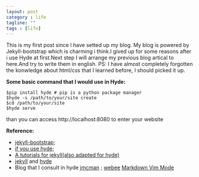 ```yaml
---
layout: post
category : life
tagline: ""
tags : [life]
---
```


This is my first post since I have setted up my blog. My blog is powered by Jekyll-bootstrap which is charming i think.I gived up for some reasons after i use Hyde at first.Next step I will arrange my previous blog artical to here.And try to write them in english.
PS: I have almost completely forgotten the konwledge about html/css that I learned before, I should picked it up.<!--more--> 

**Some basic command that I would use in Hyde:**

    $pip install hyde # pip is a python package manager 
    $hyde -s /path/to/your/site create
    $cd /path/to/your/site
    $hyde serve
than you can access http://localhost:8080 to enter your website 


**Reference:**

* [jekyll-bootstrap](http://jekyllbootstrap.com/);
* [if you use hyde](http://hyde.github.io/); 
* [A tutorials for jekyll(also adapted for hyde)](http://www.soimort.org/posts/101/)
* [jekyll](https://github.com/plusjade/jekyll-bootstrap) and [hyde](https://github.com/hyde/hyde)
* Blog that I consult in hyde [jmcman](http://www.jmcman.us/)&nbsp;;
[webee](http://babyishan.com/blog/2012/05/github_pages_with_hyde)
[Markdown Vim Mode](https://github.com/plasticboy/vim-markdown)

